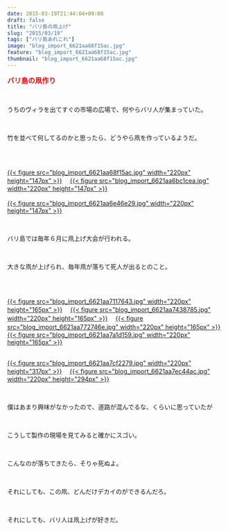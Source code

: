 ```yaml
---
date: 2015-03-19T21:44:04+09:00
draft: false
title: "バリ島の凧上げ"
slug: "2015/03/19"
tags: ["バリ島あれこれ"]
image: "blog_import_6621aa68f15ac.jpg"
feature: "blog_import_6621aa68f15ac.jpg"
thumbnail: "blog_import_6621aa68f15ac.jpg"
---
```

<p><font color="#ff0000" size="3"><strong>バリ島の凧作り</strong></font></p><br/><p>うちのヴィラを出てすぐの市場の広場で、何やらバリ人が集まっていた。</p><br/><p>竹を並べて何してるのかと思ったら、どうやら凧を作っているようだ。</p><br/><p><br/><a href="blog_import_6621aa6a791e1.jpg">{{< figure src="blog_import_6621aa68f15ac.jpg" width="220px" height="147px" >}}</a> 　<a href="blog_import_6621aa6d0750b.jpg">{{< figure src="blog_import_6621aa6bc1cea.jpg" width="220px" height="147px" >}}</a> <br/><br/><a href="blog_import_6621aa6f80b8c.jpg">{{< figure src="blog_import_6621aa6e46e29.jpg" width="220px" height="147px" >}}</a> <br/></p><br/><p>バリ島では毎年６月に凧上げ大会が行われる。</p><br/><p>大きな凧が上げられ、毎年凧が落ちて死人が出るとのこと。</p><br/><p><br/><a href="blog_import_6621aa726ddef.jpg">{{< figure src="blog_import_6621aa7117643.jpg" width="220px" height="165px" >}}</a> 　<a href="blog_import_6621aa756dc76.jpg">{{< figure src="blog_import_6621aa7438785.jpg" width="220px" height="165px" >}}</a> 　<a href="blog_import_6621aa7884bb2.jpg">{{< figure src="blog_import_6621aa772746e.jpg" width="220px" height="165px" >}}</a> 　<a href="blog_import_6621aa7b5370e.jpg">{{< figure src="blog_import_6621aa7a1d159.jpg" width="220px" height="165px" >}}</a> <br/></p><p><br/><a href="blog_import_6621aa7d5a576.jpg">{{< figure src="blog_import_6621aa7cf2279.jpg" width="220px" height="317px" >}}</a> 　<a href="blog_import_6621aa8003b9e.jpg">{{< figure src="blog_import_6621aa7ec44ac.jpg" width="220px" height="294px" >}}</a> <br/></p><br/><p>僕はあまり興味がなかったので、道路が混んでるな、くらいに思っていたが</p><br/><p>こうして製作の現場を見てみると確かにスゴい。</p><br/><p>こんなのが落ちてきたら、そりゃ死ぬよ。</p><br/><p>それにしても、この凧、どんだけデカイのができるんだろ。</p><br/><p>それにしても、バリ人は凧上げが好きだ。</p>


